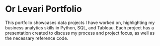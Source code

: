 # Or Levari Portfolio
This portfolio showcases data projects I have worked on, highlighting my business analytics skills in Python, SQL, and Tableau.
Each project has a presentation created to discuss my process and project focus, as well as the necessary reference code.
